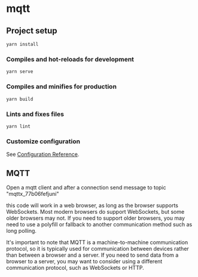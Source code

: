 # mqtt

## Project setup

```
yarn install
```

### Compiles and hot-reloads for development

```
yarn serve
```

### Compiles and minifies for production

```
yarn build
```

### Lints and fixes files

```
yarn lint
```

### Customize configuration

See [Configuration Reference](https://cli.vuejs.org/config/).

## MQTT

Open a mqtt client and after a connection send message to topic "mqttx_77b06fefjuni"

this code will work in a web browser, as long as the browser supports WebSockets. Most modern browsers do support WebSockets, but some older browsers may not. If you need to support older browsers, you may need to use a polyfill or fallback to another communication method such as long polling.

It's important to note that MQTT is a machine-to-machine communication protocol, so it is typically used for communication between devices rather than between a browser and a server. If you need to send data from a browser to a server, you may want to consider using a different communication protocol, such as WebSockets or HTTP.
